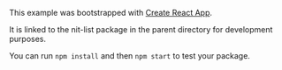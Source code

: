 This example was bootstrapped with [Create React App](https://github.com/facebook/create-react-app).

It is linked to the nit-list package in the parent directory for development purposes.

You can run `npm install` and then `npm start` to test your package.
